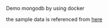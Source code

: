 Demo mongodb by using docker

the sample data is referenced from [here](https://raw.githubusercontent.com/mongodb/docs-assets/primer-dataset/inventory.crud.json)
